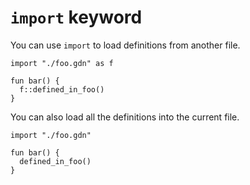 # `import` keyword

You can use `import` to load definitions from another file.

```
import "./foo.gdn" as f

fun bar() {
  f::defined_in_foo()
}
```

You can also load all the definitions into the current file.

```
import "./foo.gdn"

fun bar() {
  defined_in_foo()
}
```

